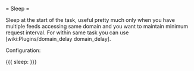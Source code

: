 = Sleep =

Sleep at the start of the task, useful pretty much only when you have multiple feeds accessing same domain and you want to maintain minimum request interval. For within same task you can use [wiki:Plugins/domain_delay domain_delay].

Configuration:

{{{
sleep: <seconds>
}}}


